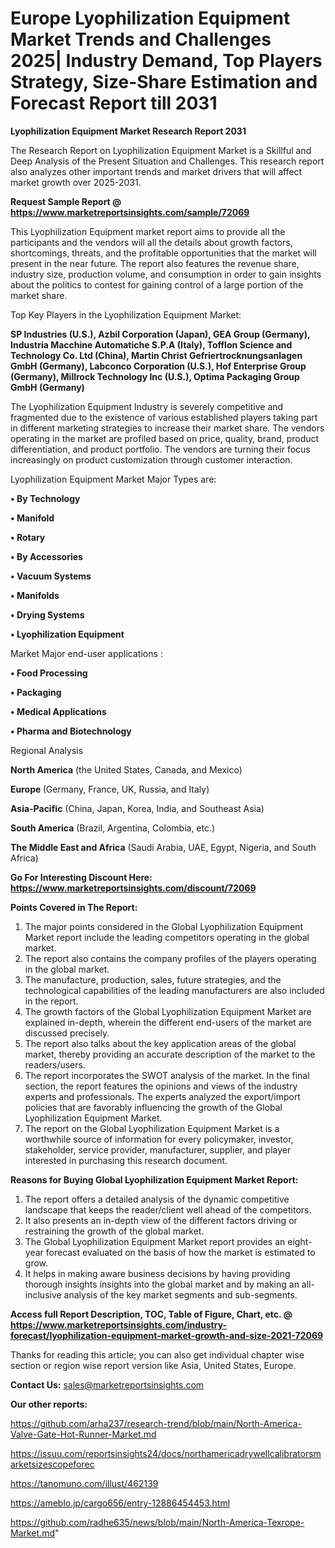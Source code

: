 # Europe Lyophilization Equipment Market Trends and Challenges 2025| Industry Demand, Top Players Strategy, Size-Share Estimation and Forecast Report till 2031

<strong>Lyophilization Equipment Market Research Report 2031</strong>

The Research Report on Lyophilization Equipment Market is a Skillful and Deep Analysis of the Present Situation and Challenges. This research report also analyzes other important trends and market drivers that will affect market growth over 2025-2031.

<strong>Request Sample Report @ <a href=https://www.marketreportsinsights.com/sample/72069>https://www.marketreportsinsights.com/sample/72069</a></strong>

This Lyophilization Equipment market report aims to provide all the participants and the vendors will all the details about growth factors, shortcomings, threats, and the profitable opportunities that the market will present in the near future. The report also features the revenue share, industry size, production volume, and consumption in order to gain insights about the politics to contest for gaining control of a large portion of the market share.

Top Key Players in the Lyophilization Equipment Market:

<strong>SP Industries (U.S.), Azbil Corporation (Japan), GEA Group (Germany), Industria Macchine Automatiche S.P.A (Italy), Tofflon Science and Technology Co. Ltd (China), Martin Christ Gefriertrocknungsanlagen GmbH (Germany), Labconco Corporation (U.S.), Hof Enterprise Group (Germany), Millrock Technology Inc (U.S.), Optima Packaging Group GmbH (Germany)</strong>

The Lyophilization Equipment Industry is severely competitive and fragmented due to the existence of various established players taking part in different marketing strategies to increase their market share. The vendors operating in the market are profiled based on price, quality, brand, product differentiation, and product portfolio. The vendors are turning their focus increasingly on product customization through customer interaction.

Lyophilization Equipment Market Major Types are:

<strong>• By Technology

• Manifold

• Rotary

• By Accessories

• Vacuum Systems

• Manifolds

• Drying Systems

• Lyophilization Equipment</strong>

Market Major end-user applications :

<strong>• Food Processing

• Packaging

• Medical Applications

• Pharma and Biotechnology</strong>

Regional Analysis

</u><strong><b>North America</b></strong> (the United States, Canada, and Mexico)

<strong><b>Europe </b></strong>(Germany, France, UK, Russia, and Italy)

<strong><b>Asia-Pacific</b></strong> (China, Japan, Korea, India, and Southeast Asia)

<strong><b>South America</b></strong> (Brazil, Argentina, Colombia, etc.)

<strong><b>The Middle East and Africa</b></strong> (Saudi Arabia, UAE, Egypt, Nigeria, and South Africa)

<strong>Go For Interesting Discount Here: <a href=https://www.marketreportsinsights.com/discount/72069>https://www.marketreportsinsights.com/discount/72069</a></strong>

<strong>Points Covered in The Report:</strong>
<ol>
  <li>The major points considered in the Global Lyophilization Equipment Market report include the leading competitors operating in the global market.</li>
  <li>The report also contains the company profiles of the players operating in the global market.</li>
  <li>The manufacture, production, sales, future strategies, and the technological capabilities of the leading manufacturers are also included in the report.</li>
  <li>The growth factors of the Global Lyophilization Equipment Market are explained in-depth, wherein the different end-users of the market are discussed precisely.</li>
  <li>The report also talks about the key application areas of the global market, thereby providing an accurate description of the market to the readers/users.</li>
  <li>The report incorporates the SWOT analysis of the market. In the final section, the report features the opinions and views of the industry experts and professionals. The experts analyzed the export/import policies that are favorably influencing the growth of the Global Lyophilization Equipment Market.</li>
  <li>The report on the Global Lyophilization Equipment Market is a worthwhile source of information for every policymaker, investor, stakeholder, service provider, manufacturer, supplier, and player interested in purchasing this research document.</li>
</ol>
<strong>Reasons for Buying Global Lyophilization Equipment Market Report:</strong>

<ol>
  <li>The report offers a detailed analysis of the dynamic competitive landscape that keeps the reader/client well ahead of the competitors.</li>
  <li>It also presents an in-depth view of the different factors driving or restraining the growth of the global market.</li>
  <li>The Global Lyophilization Equipment Market report provides an eight-year forecast evaluated on the basis of how the market is estimated to grow.</li>
  <li>It helps in making aware business decisions by having providing thorough insights insights into the global market and by making an all-inclusive analysis of the key market segments and sub-segments.</li>
</ol>
<strong>Access full Report Description, TOC, Table of Figure, Chart, etc. @ <a href=https://www.marketreportsinsights.com/industry-forecast/lyophilization-equipment-market-growth-and-size-2021-72069>https://www.marketreportsinsights.com/industry-forecast/lyophilization-equipment-market-growth-and-size-2021-72069</a></strong>


Thanks for reading this article; you can also get individual chapter wise section or region wise report version like Asia, United States, Europe.

<strong>Contact Us:</strong>
sales@marketreportsinsights.com

<strong>Our other reports:</strong>

<a href=https://github.com/arha237/research-trend/blob/main/North-America-Valve-Gate-Hot-Runner-Market.md>https://github.com/arha237/research-trend/blob/main/North-America-Valve-Gate-Hot-Runner-Market.md</a>

<a href=https://issuu.com/reportsinsights24/docs/northamericadrywellcalibratorsmarketsizescopeforec>https://issuu.com/reportsinsights24/docs/northamericadrywellcalibratorsmarketsizescopeforec</a>

<a href=https://tanomuno.com/illust/462139>https://tanomuno.com/illust/462139</a>

<a href=https://ameblo.jp/cargo656/entry-12886454453.html>https://ameblo.jp/cargo656/entry-12886454453.html</a>

<a href=https://github.com/radhe635/news/blob/main/North-America-Texrope-Market.md>https://github.com/radhe635/news/blob/main/North-America-Texrope-Market.md</a>"
